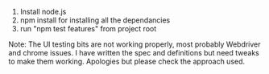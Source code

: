 1) Install node.js
2) npm install for installing all the dependancies
3) run "npm test features" from project root

Note: The UI testing bits are not working properly, most probably Webdriver and chrome issues. I have written the spec and definitions but need tweaks to make them working. Apologies but please check the approach used.